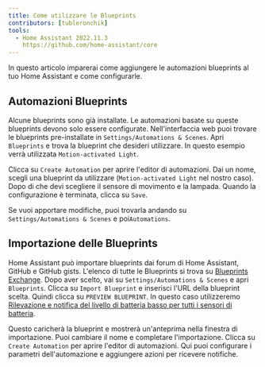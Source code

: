 ```yaml
---
title: Come utilizzare le Blueprints
contributors: [tubleronchik]
tools:   
  - Home Assistant 2022.11.3
    https://github.com/home-assistant/core
---
```


In questo articolo imparerai come aggiungere le automazioni blueprints al tuo Home Assistant e come configurarle.

## Automazioni Blueprints

Alcune blueprints sono già installate. Le automazioni basate su queste blueprints devono solo essere configurate. Nell'interfaccia web puoi trovare le blueprints pre-installate in `Settings/Automations & Scenes`. Apri `Blueprints` e trova la blueprint che desideri utilizzare. In questo esempio verrà utilizzata `Motion-activated Light`. 

<robo-wiki-picture src="home-assistant/blueprint-settings.jpg" alt="Blueprint Settings" />

Clicca su `Create Automation` per aprire l'editor di automazioni. Dai un nome, scegli una blueprint da utilizzare (`Motion-activated Light` nel nostro caso). Dopo di che devi scegliere il sensore di movimento e la lampada. Quando la configurazione è terminata, clicca su `Save`.

<robo-wiki-picture src="home-assistant/automation-configure.jpg" alt="Automation Configurazione" />

Se vuoi apportare modifiche, puoi trovarla andando su `Settings/Automations & Scenes` e poi`Automations`.

<robo-wiki-picture src="home-assistant/automations-all.jpg" alt="Automations List" />

## Importazione delle Blueprints

Home Assistant può importare blueprints dai forum di Home Assistant, GitHub e GitHub gists. L'elenco di tutte le Blueprints si trova su [Blueprints Exchange](https://community.home-assistant.io/c/blueprints-exchange/53). Dopo aver scelto, vai su `Settings/Automations & Scenes` e apri `Blueprints`. Clicca su `Import Blueprint` e inserisci l'URL della blueprint scelta. Quindi clicca su `PREVIEW BLUEPRINT`. In questo caso utilizzeremo [Rilevazione e notifica del livello di batteria basso per tutti i sensori di batteria](https://community.home-assistant.io/t/low-battery-level-detection-notification-for-all-battery-sensors/258664). 

<robo-wiki-picture src="home-assistant/importing-blueprint.jpg" alt="Importing Blueprint" /> 

Questo caricherà la blueprint e mostrerà un'anteprima nella finestra di importazione. Puoi cambiare il nome e completare l'importazione. Clicca su `Create Automation` per aprire l'editor di automazioni. Qui puoi configurare i parametri dell'automazione e aggiungere azioni per ricevere notifiche.

<robo-wiki-picture src="home-assistant/configure-battery-blueprint.jpg" alt="Configure Battery Blueprint" /> 